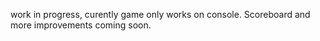 
work in progress, curently game only works on console.
Scoreboard and more improvements coming soon.
